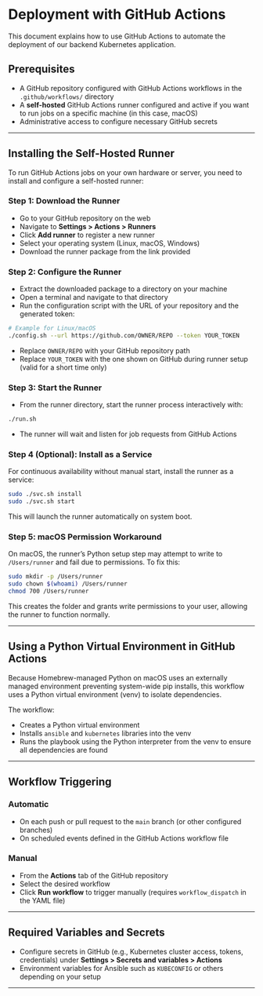 # Deployment with GitHub Actions

This document explains how to use GitHub Actions to automate the deployment of our backend Kubernetes application.


## Prerequisites

- A GitHub repository configured with GitHub Actions workflows in the `.github/workflows/` directory  
- A **self-hosted** GitHub Actions runner configured and active if you want to run jobs on a specific machine (in this case, macOS)  
- Administrative access to configure necessary GitHub secrets

***

## Installing the Self-Hosted Runner

To run GitHub Actions jobs on your own hardware or server, you need to install and configure a self-hosted runner:

### Step 1: Download the Runner

- Go to your GitHub repository on the web  
- Navigate to **Settings > Actions > Runners**  
- Click **Add runner** to register a new runner  
- Select your operating system (Linux, macOS, Windows)  
- Download the runner package from the link provided

### Step 2: Configure the Runner

- Extract the downloaded package to a directory on your machine  
- Open a terminal and navigate to that directory  
- Run the configuration script with the URL of your repository and the generated token:

```bash
# Example for Linux/macOS
./config.sh --url https://github.com/OWNER/REPO --token YOUR_TOKEN
```

- Replace `OWNER/REPO` with your GitHub repository path  
- Replace `YOUR_TOKEN` with the one shown on GitHub during runner setup (valid for a short time only)

### Step 3: Start the Runner

- From the runner directory, start the runner process interactively with:

```bash
./run.sh
```

- The runner will wait and listen for job requests from GitHub Actions

### Step 4 (Optional): Install as a Service

For continuous availability without manual start, install the runner as a service:

```bash
sudo ./svc.sh install
sudo ./svc.sh start
```

This will launch the runner automatically on system boot.

### Step 5: macOS Permission Workaround

On macOS, the runner’s Python setup step may attempt to write to `/Users/runner` and fail due to permissions. To fix this:

```bash
sudo mkdir -p /Users/runner
sudo chown $(whoami) /Users/runner
chmod 700 /Users/runner
```

This creates the folder and grants write permissions to your user, allowing the runner to function normally.

***

## Using a Python Virtual Environment in GitHub Actions

Because Homebrew-managed Python on macOS uses an externally managed environment preventing system-wide pip installs, this workflow uses a Python virtual environment (venv) to isolate dependencies.

The workflow:

- Creates a Python virtual environment  
- Installs `ansible` and `kubernetes` libraries into the venv  
- Runs the playbook using the Python interpreter from the venv to ensure all dependencies are found

***

## Workflow Triggering

### Automatic

- On each push or pull request to the `main` branch (or other configured branches)  
- On scheduled events defined in the GitHub Actions workflow file  

### Manual

- From the **Actions** tab of the GitHub repository  
- Select the desired workflow  
- Click **Run workflow** to trigger manually (requires `workflow_dispatch` in the YAML file)  

***

## Required Variables and Secrets

- Configure secrets in GitHub (e.g., Kubernetes cluster access, tokens, credentials) under **Settings > Secrets and variables > Actions**  
- Environment variables for Ansible such as `KUBECONFIG` or others depending on your setup

***

